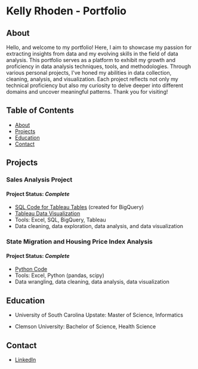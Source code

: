 # Kelly Rhoden - Portfolio

## About
Hello, and welcome to my portfolio! Here, I aim to showcase my passion for extracting insights from data and my evolving skills in the field of data analysis. This portfolio serves as a platform to exhibit my growth and proficiency in data analysis techniques, tools, and methodologies. Through various personal projects, I've honed my abilities in data collection, cleaning, analysis, and visualization. Each project reflects not only my technical proficiency but also my curiosity to delve deeper into different domains and uncover meaningful patterns. Thank you for visiting!

## Table of Contents
* [About](https://github.com/kellyrhoden/kellyrhoden.github.io?tab=readme-ov-file#about)
* [Projects](https://github.com/kellyrhoden/kellyrhoden.github.io?tab=readme-ov-file#projects)
* [Education](https://github.com/kellyrhoden/kellyrhoden.github.io?tab=readme-ov-file#education)
* [Contact](https://github.com/kellyrhoden/kellyrhoden.github.io?tab=readme-ov-file#contact)

## Projects
### Sales Analysis Project
#### Project Status: *Complete*
* [SQL Code for Tableau Tables](https://github.com/kellyrhoden/kellyrhoden.github.io/blob/main/Sales%20Analysis%20Project/Data%20Visualization%20Tables.sql) (created for BigQuery)
* [Tableau Data Visualization](https://public.tableau.com/app/profile/kelly.rhoden1559/viz/SalesAnalysis_17113372139830/Dashboard1)
* Tools: Excel, SQL, BigQuery, Tableau
* Data cleaning, data exploration, data analysis, and data visualization

### State Migration and Housing Price Index Analysis
#### Project Status: ***Complete***
* [Python Code](https://github.com/kellyrhoden/kellyrhoden.github.io/blob/main/State%20Migration%20and%20Housing%20Price%20Index%20Analysis/testdata.py)
* Tools: Excel, Python (pandas, scipy)
* Data wrangling, data cleaning, data analysis, data visualization

## Education
* University of South Carolina Upstate: Master of Science, Informatics
  
* Clemson University: Bachelor of Science, Health Science

## Contact
* [LinkedIn](https://www.linkedin.com/in/kellyrhoden/)
